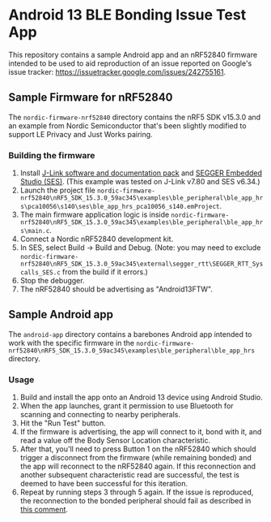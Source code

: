 # Android 13 BLE Bonding Issue Test App

This repository contains a sample Android app and an nRF52840 firmware intended to be used to aid reproduction of an issue reported on Google's issue tracker: https://issuetracker.google.com/issues/242755161.

## Sample Firmware for nRF52840

The `nordic-firmware-nrf52840` directory contains the nRF5 SDK v15.3.0 and an example from Nordic Semiconductor that's been slightly modified to support LE Privacy and Just Works pairing.

### Building the firmware

1. Install [J-Link software and documentation pack](https://www.segger.com/downloads/jlink) and  [SEGGER Embedded Studio (SES)](https://www.segger.com/products/development-tools/embedded-studio/). (This example was tested on J-Link v7.80 and SES v6.34.)
2. Launch the project file `nordic-firmware-nrf52840\nRF5_SDK_15.3.0_59ac345\examples\ble_peripheral\ble_app_hrs\pca10056\s140\ses\ble_app_hrs_pca10056_s140.emProject`.
3. The main firmware application logic is inside `nordic-firmware-nrf52840\nRF5_SDK_15.3.0_59ac345\examples\ble_peripheral\ble_app_hrs\main.c`.
4. Connect a Nordic nRF52840 development kit.
5. In SES, select Build -> Build and Debug. (Note: you may need to exclude `nordic-firmware-nrf52840\nRF5_SDK_15.3.0_59ac345\external\segger_rtt\SEGGER_RTT_Syscalls_SES.c` from the build if it errors.)
6. Stop the debugger.
7. The nRF52840 should be advertising as "Android13FTW".

## Sample Android app

The `android-app` directory contains a barebones Android app intended to work with the specific firmware in the `nordic-firmware-nrf52840\nRF5_SDK_15.3.0_59ac345\examples\ble_peripheral\ble_app_hrs` directory.

### Usage

1. Build and install the app onto an Android 13 device using Android Studio.
2. When the app launches, grant it permission to use Bluetooth for scanning and connecting to nearby peripherals.
3. Hit the "Run Test" button.
4. If the firmware is advertising, the app will connect to it, bond with it, and read a value off the Body Sensor Location characteristic. 
5. After that, you'll need to press Button 1 on the nRF52840 which should trigger a disconnect from the firmware (while remaining bonded) and the app will reconnect to the nRF52840 again. If this reconnection and another subsequent characteristic read are successful, the test is deemed to have been successful for this iteration.
6. Repeat by running steps 3 through 5 again. If the issue is reproduced, the reconnection to the bonded peripheral should fail as described in [this comment](https://issuetracker.google.com/issues/242755161#comment70).

